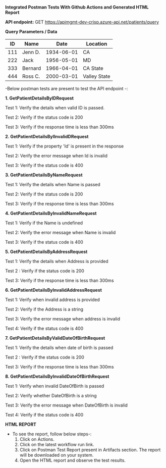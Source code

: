**Integrated Postman Tests With Github Actions and Generated HTML Report**  


**API endpoint:**
GET https://apimgmt-dev-crisp.azure-api.net/patients/query  

**Query Parameters / Data**

| ID  | Name       | Date       | Location      |
|-----|------------|------------|---------------|
| 111 | Jenn D.    | 1934-06-01 | CA            |
| 222 | Jack       | 1956-05-01 | MD            |
| 333 | Bernard    | 1966-04-01 | CA State      |
| 444 | Ross C.    | 2000-03-01 | Valley State  |

-Below postman tests are present to test the API endpoint -:  

**1. GetPatientDetailsByIDRequest**

Test 1: Verify the details when valid ID is passed.

Test 2: Verify if the status code is 200

Test 3: Verify if the response time is less than 300ms

**2. GetPatientDetailsByIInvalidDRequest**

Test 1: Verify if the property 'Id' is present in the response

Test 2: Verify the error message when Id is invalid

Test 3: Verify if the status code is 400

**3. GetPatientDetailsByNameRequest**

Test 1: Verify the details when Name is passed

Test 2: Verify if the status code is 200

Test 3: Verify if the response time is less than 300ms

**4. GetPatientDetailsByInvalidNameRequest**

Test 1: Verify if the Name is undefined

Test 2: Verify the error message when Name is invalid

Test 3: Verify if the status code is 400

**5. GetPatientDetailsByAddressRequest**

Test 1: Verify the details when Address is provided

Test 2 : Verify if the status code is 200

Test 3: Verify if the response time is less than 300ms 

**6. GetPatientDetailsByInvalidAddressRequest**

Test 1: Verify when invalid address is provided

Test 2: Verify if the Address is a string

Test 3: Verify the error message when address is invalid

Test 4: Verify if the status code is 400

**7. GetPatientDetailsByValidDateOfBirthRequest**

Test 1: Verify the details when date of birth is passed

Test 2 : Verify if the status code is 200

Test 3: Verify if the response time is less than 300ms 

**8. GetPatientDetailsByInvalidDateOfBirthRequest**

Test 1: Verify when invalid DateOfBirth is passed

Test 2: Verify whether DateOfBirth is a string

Test 3: Verify the error message when DateOfBirth is invalid

Test 4: Verify if the status code is 400    
  

**HTML REPORT**
- To see the report, follow below steps-:
    1. Click on Actions.
    2. Click on the latest workflow run link.
    3. Click on Postman Test Report present in Artifacts section. The report will be downloaded on your system.
    4. Open the HTML report and observe the test results.
